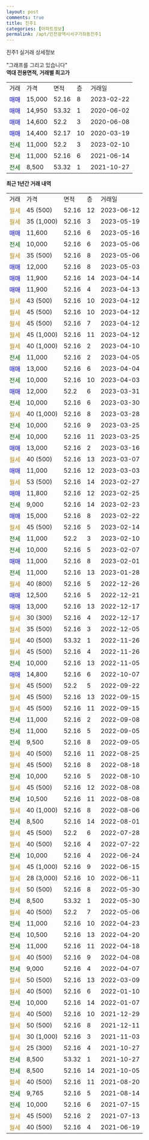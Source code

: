 ```yaml
---
layout: post
comments: true
title: 진주1
categories: [아파트정보]
permalink: /apt/인천광역시서구가좌동진주1
---
```


진주1 실거래 상세정보

<script type="text/javascript">
  google.charts.load('current', {'packages':['line', 'corechart']});
  google.charts.setOnLoadCallback(drawChart);

  function drawChart() {
    var data = new google.visualization.DataTable();
    data.addColumn('date', '거래일');
    data.addColumn('number', "매매");
    data.addColumn('number', "전세");
    data.addColumn('number', "전매");

    data.addRows([[new Date(Date.parse("2023-06-12")), null, null, null], [new Date(Date.parse("2023-05-19")), null, null, null], [new Date(Date.parse("2023-05-16")), 11600, null, null], [new Date(Date.parse("2023-05-06")), null, 10000, null], [new Date(Date.parse("2023-05-06")), null, null, null], [new Date(Date.parse("2023-05-03")), 12000, null, null], [new Date(Date.parse("2023-04-14")), 11900, null, null], [new Date(Date.parse("2023-04-13")), 11900, null, null], [new Date(Date.parse("2023-04-12")), null, null, null], [new Date(Date.parse("2023-04-12")), null, null, null], [new Date(Date.parse("2023-04-12")), null, null, null], [new Date(Date.parse("2023-04-12")), null, null, null], [new Date(Date.parse("2023-04-10")), null, null, null], [new Date(Date.parse("2023-04-05")), null, 11000, null], [new Date(Date.parse("2023-04-04")), 13000, null, null], [new Date(Date.parse("2023-04-03")), null, 10000, null], [new Date(Date.parse("2023-03-31")), 12000, null, null], [new Date(Date.parse("2023-03-30")), null, 10000, null], [new Date(Date.parse("2023-03-28")), null, null, null], [new Date(Date.parse("2023-03-25")), null, 10000, null], [new Date(Date.parse("2023-03-25")), null, 10000, null], [new Date(Date.parse("2023-03-16")), 13000, null, null], [new Date(Date.parse("2023-03-07")), null, null, null], [new Date(Date.parse("2023-03-03")), 11000, null, null], [new Date(Date.parse("2023-02-27")), null, null, null], [new Date(Date.parse("2023-02-25")), 11800, null, null], [new Date(Date.parse("2023-02-23")), null, 9000, null], [new Date(Date.parse("2023-02-22")), 15000, null, null], [new Date(Date.parse("2023-02-14")), null, null, null], [new Date(Date.parse("2023-02-10")), null, 11000, null], [new Date(Date.parse("2023-02-07")), null, 10000, null], [new Date(Date.parse("2023-02-01")), 11000, null, null], [new Date(Date.parse("2023-01-28")), null, 11000, null], [new Date(Date.parse("2022-12-26")), null, null, null], [new Date(Date.parse("2022-12-21")), 12500, null, null], [new Date(Date.parse("2022-12-17")), 13000, null, null], [new Date(Date.parse("2022-12-17")), null, null, null], [new Date(Date.parse("2022-12-05")), null, null, null], [new Date(Date.parse("2022-11-26")), null, null, null], [new Date(Date.parse("2022-11-26")), null, null, null], [new Date(Date.parse("2022-11-05")), null, 10000, null], [new Date(Date.parse("2022-10-07")), 14800, null, null], [new Date(Date.parse("2022-09-22")), null, null, null], [new Date(Date.parse("2022-09-15")), null, null, null], [new Date(Date.parse("2022-09-15")), null, null, null], [new Date(Date.parse("2022-09-08")), null, 11000, null], [new Date(Date.parse("2022-09-05")), null, 11000, null], [new Date(Date.parse("2022-09-05")), null, 9500, null], [new Date(Date.parse("2022-08-25")), null, null, null], [new Date(Date.parse("2022-08-18")), null, null, null], [new Date(Date.parse("2022-08-10")), null, 10000, null], [new Date(Date.parse("2022-08-08")), null, null, null], [new Date(Date.parse("2022-08-08")), null, 10500, null], [new Date(Date.parse("2022-08-06")), null, null, null], [new Date(Date.parse("2022-08-01")), null, 8500, null], [new Date(Date.parse("2022-07-28")), null, null, null], [new Date(Date.parse("2022-07-22")), null, null, null], [new Date(Date.parse("2022-06-24")), null, 10000, null], [new Date(Date.parse("2022-06-15")), null, null, null], [new Date(Date.parse("2022-06-11")), null, null, null], [new Date(Date.parse("2022-05-30")), null, null, null], [new Date(Date.parse("2022-05-30")), null, 8500, null], [new Date(Date.parse("2022-05-06")), null, null, null], [new Date(Date.parse("2022-04-23")), null, 11000, null], [new Date(Date.parse("2022-04-20")), null, 10500, null], [new Date(Date.parse("2022-04-18")), null, 11000, null], [new Date(Date.parse("2022-04-08")), null, null, null], [new Date(Date.parse("2022-04-07")), null, 9000, null], [new Date(Date.parse("2022-03-09")), null, null, null], [new Date(Date.parse("2022-01-10")), null, null, null], [new Date(Date.parse("2022-01-07")), null, 10000, null], [new Date(Date.parse("2021-12-29")), null, null, null], [new Date(Date.parse("2021-12-11")), null, null, null], [new Date(Date.parse("2021-11-03")), null, null, null], [new Date(Date.parse("2021-10-27")), null, null, null], [new Date(Date.parse("2021-10-27")), null, 8500, null], [new Date(Date.parse("2021-10-05")), null, 8500, null], [new Date(Date.parse("2021-08-20")), null, null, null], [new Date(Date.parse("2021-08-14")), null, 9765, null], [new Date(Date.parse("2021-07-15")), null, 10000, null], [new Date(Date.parse("2021-07-13")), null, null, null], [new Date(Date.parse("2021-06-19")), null, null, null]]);

    var options = {
      hAxis: {
        format: 'yyyy/MM/dd'
      },    
      lineWidth: 0,
      pointsVisible: true,    
      title: '최근 1년간 유형별 실거래가 분포',
      legend: { position: 'bottom' }
    };

    var formatter = new google.visualization.NumberFormat({pattern:'###,###'} );
    formatter.format(data, 1);
    formatter.format(data, 2);
    
    setTimeout(function() {
        var chart = new google.visualization.LineChart(document.getElementById('columnchart_material'));
        chart.draw(data, (options));
        document.getElementById('loading').style.display = 'none';
    }, 200);
  }
</script>


<div id="loading" style="z-index:20; display: block; margin-left: 0px">"그래프를 그리고 있습니다"</div>
<div id="columnchart_material" style="width: 95%; margin-left: 0px; display: block"></div>
<!-- contents start -->
<b>역대 전용면적, 거래별 최고가</b>
<table class="sortable">
    <tr>
      <td>거래</td>
      <td>가격</td>
      <td>면적</td>
      <td>층</td>
      <td>거래일</td>
    </tr>
        <tr>
          <td><a style="color: blue">매매</a></td>
          <td>15,000</td>
          <td>52.16</td>
          <td>8</td>
          <td>2023-02-22</td>
        </tr>            <tr>
          <td><a style="color: blue">매매</a></td>
          <td>14,950</td>
          <td>53.32</td>
          <td>1</td>
          <td>2020-06-02</td>
        </tr>            <tr>
          <td><a style="color: blue">매매</a></td>
          <td>14,600</td>
          <td>52.2</td>
          <td>3</td>
          <td>2020-06-08</td>
        </tr>            <tr>
          <td><a style="color: blue">매매</a></td>
          <td>14,400</td>
          <td>52.17</td>
          <td>10</td>
          <td>2020-03-19</td>
        </tr>        
        <tr>
              <td><a style="color: darkgreen">전세</a></td>
              <td>11,000</td>
              <td>52.2</td>
              <td>3</td>
              <td>2023-02-10</td>
            </tr>            <tr>
              <td><a style="color: darkgreen">전세</a></td>
              <td>11,000</td>
              <td>52.16</td>
              <td>6</td>
              <td>2021-06-14</td>
            </tr>            <tr>
              <td><a style="color: darkgreen">전세</a></td>
              <td>8,500</td>
              <td>53.32</td>
              <td>1</td>
              <td>2021-10-27</td>
            </tr>        
    
</table>

<b>최근 1년간 거래 내역</b>

<table class="sortable">
    <tr>
      <td>거래</td>
      <td>가격</td>
      <td>면적</td>
      <td>층</td>
      <td>거래일</td>
    </tr>
    <tr>
      <td><a style="color: darkgoldenrod">월세</a></td>
      <td>45 (500)</td>
      <td>52.16</td>
      <td>12</td>
      <td>2023-06-12</td>
    </tr>          <tr>
      <td><a style="color: darkgoldenrod">월세</a></td>
      <td>35 (1,000)</td>
      <td>52.16</td>
      <td>3</td>
      <td>2023-05-19</td>
    </tr>          <tr>
      <td><a style="color: blue">매매</a></td>
      <td>11,600</td>
      <td>52.16</td>
      <td>6</td>
      <td>2023-05-16</td>
    </tr>          <tr>
      <td><a style="color: darkgreen">전세</a></td>
      <td>10,000</td>
      <td>52.16</td>
      <td>6</td>
      <td>2023-05-06</td>
    </tr>          <tr>
      <td><a style="color: darkgoldenrod">월세</a></td>
      <td>35 (500)</td>
      <td>52.16</td>
      <td>8</td>
      <td>2023-05-06</td>
    </tr>          <tr>
      <td><a style="color: blue">매매</a></td>
      <td>12,000</td>
      <td>52.16</td>
      <td>8</td>
      <td>2023-05-03</td>
    </tr>          <tr>
      <td><a style="color: blue">매매</a></td>
      <td>11,900</td>
      <td>52.16</td>
      <td>14</td>
      <td>2023-04-14</td>
    </tr>          <tr>
      <td><a style="color: blue">매매</a></td>
      <td>11,900</td>
      <td>52.16</td>
      <td>4</td>
      <td>2023-04-13</td>
    </tr>          <tr>
      <td><a style="color: darkgoldenrod">월세</a></td>
      <td>43 (500)</td>
      <td>52.16</td>
      <td>10</td>
      <td>2023-04-12</td>
    </tr>          <tr>
      <td><a style="color: darkgoldenrod">월세</a></td>
      <td>45 (500)</td>
      <td>52.16</td>
      <td>10</td>
      <td>2023-04-12</td>
    </tr>          <tr>
      <td><a style="color: darkgoldenrod">월세</a></td>
      <td>45 (500)</td>
      <td>52.16</td>
      <td>7</td>
      <td>2023-04-12</td>
    </tr>          <tr>
      <td><a style="color: darkgoldenrod">월세</a></td>
      <td>45 (1,000)</td>
      <td>52.16</td>
      <td>11</td>
      <td>2023-04-12</td>
    </tr>          <tr>
      <td><a style="color: darkgoldenrod">월세</a></td>
      <td>40 (1,000)</td>
      <td>52.16</td>
      <td>2</td>
      <td>2023-04-10</td>
    </tr>          <tr>
      <td><a style="color: darkgreen">전세</a></td>
      <td>11,000</td>
      <td>52.16</td>
      <td>2</td>
      <td>2023-04-05</td>
    </tr>          <tr>
      <td><a style="color: blue">매매</a></td>
      <td>13,000</td>
      <td>52.16</td>
      <td>6</td>
      <td>2023-04-04</td>
    </tr>          <tr>
      <td><a style="color: darkgreen">전세</a></td>
      <td>10,000</td>
      <td>52.16</td>
      <td>10</td>
      <td>2023-04-03</td>
    </tr>          <tr>
      <td><a style="color: blue">매매</a></td>
      <td>12,000</td>
      <td>52.2</td>
      <td>6</td>
      <td>2023-03-31</td>
    </tr>          <tr>
      <td><a style="color: darkgreen">전세</a></td>
      <td>10,000</td>
      <td>52.16</td>
      <td>6</td>
      <td>2023-03-30</td>
    </tr>          <tr>
      <td><a style="color: darkgoldenrod">월세</a></td>
      <td>40 (1,000)</td>
      <td>52.16</td>
      <td>8</td>
      <td>2023-03-28</td>
    </tr>          <tr>
      <td><a style="color: darkgreen">전세</a></td>
      <td>10,000</td>
      <td>52.16</td>
      <td>9</td>
      <td>2023-03-25</td>
    </tr>          <tr>
      <td><a style="color: darkgreen">전세</a></td>
      <td>10,000</td>
      <td>52.16</td>
      <td>11</td>
      <td>2023-03-25</td>
    </tr>          <tr>
      <td><a style="color: blue">매매</a></td>
      <td>13,000</td>
      <td>52.16</td>
      <td>2</td>
      <td>2023-03-16</td>
    </tr>          <tr>
      <td><a style="color: darkgoldenrod">월세</a></td>
      <td>40 (500)</td>
      <td>52.16</td>
      <td>13</td>
      <td>2023-03-07</td>
    </tr>          <tr>
      <td><a style="color: blue">매매</a></td>
      <td>11,000</td>
      <td>52.16</td>
      <td>12</td>
      <td>2023-03-03</td>
    </tr>          <tr>
      <td><a style="color: darkgoldenrod">월세</a></td>
      <td>53 (500)</td>
      <td>52.16</td>
      <td>14</td>
      <td>2023-02-27</td>
    </tr>          <tr>
      <td><a style="color: blue">매매</a></td>
      <td>11,800</td>
      <td>52.16</td>
      <td>12</td>
      <td>2023-02-25</td>
    </tr>          <tr>
      <td><a style="color: darkgreen">전세</a></td>
      <td>9,000</td>
      <td>52.16</td>
      <td>14</td>
      <td>2023-02-23</td>
    </tr>          <tr>
      <td><a style="color: blue">매매</a></td>
      <td>15,000</td>
      <td>52.16</td>
      <td>8</td>
      <td>2023-02-22</td>
    </tr>          <tr>
      <td><a style="color: darkgoldenrod">월세</a></td>
      <td>45 (500)</td>
      <td>52.16</td>
      <td>5</td>
      <td>2023-02-14</td>
    </tr>          <tr>
      <td><a style="color: darkgreen">전세</a></td>
      <td>11,000</td>
      <td>52.2</td>
      <td>3</td>
      <td>2023-02-10</td>
    </tr>          <tr>
      <td><a style="color: darkgreen">전세</a></td>
      <td>10,000</td>
      <td>52.16</td>
      <td>5</td>
      <td>2023-02-07</td>
    </tr>          <tr>
      <td><a style="color: blue">매매</a></td>
      <td>11,000</td>
      <td>52.16</td>
      <td>8</td>
      <td>2023-02-01</td>
    </tr>          <tr>
      <td><a style="color: darkgreen">전세</a></td>
      <td>11,000</td>
      <td>52.16</td>
      <td>13</td>
      <td>2023-01-28</td>
    </tr>          <tr>
      <td><a style="color: darkgoldenrod">월세</a></td>
      <td>40 (800)</td>
      <td>52.16</td>
      <td>5</td>
      <td>2022-12-26</td>
    </tr>          <tr>
      <td><a style="color: blue">매매</a></td>
      <td>12,500</td>
      <td>52.16</td>
      <td>5</td>
      <td>2022-12-21</td>
    </tr>          <tr>
      <td><a style="color: blue">매매</a></td>
      <td>13,000</td>
      <td>52.16</td>
      <td>13</td>
      <td>2022-12-17</td>
    </tr>          <tr>
      <td><a style="color: darkgoldenrod">월세</a></td>
      <td>30 (300)</td>
      <td>52.16</td>
      <td>4</td>
      <td>2022-12-17</td>
    </tr>          <tr>
      <td><a style="color: darkgoldenrod">월세</a></td>
      <td>35 (500)</td>
      <td>52.16</td>
      <td>3</td>
      <td>2022-12-05</td>
    </tr>          <tr>
      <td><a style="color: darkgoldenrod">월세</a></td>
      <td>40 (500)</td>
      <td>53.32</td>
      <td>1</td>
      <td>2022-11-26</td>
    </tr>          <tr>
      <td><a style="color: darkgoldenrod">월세</a></td>
      <td>45 (500)</td>
      <td>52.16</td>
      <td>4</td>
      <td>2022-11-26</td>
    </tr>          <tr>
      <td><a style="color: darkgreen">전세</a></td>
      <td>10,000</td>
      <td>52.16</td>
      <td>13</td>
      <td>2022-11-05</td>
    </tr>          <tr>
      <td><a style="color: blue">매매</a></td>
      <td>14,800</td>
      <td>52.16</td>
      <td>6</td>
      <td>2022-10-07</td>
    </tr>          <tr>
      <td><a style="color: darkgoldenrod">월세</a></td>
      <td>45 (500)</td>
      <td>52.2</td>
      <td>5</td>
      <td>2022-09-22</td>
    </tr>          <tr>
      <td><a style="color: darkgoldenrod">월세</a></td>
      <td>45 (500)</td>
      <td>52.16</td>
      <td>13</td>
      <td>2022-09-15</td>
    </tr>          <tr>
      <td><a style="color: darkgoldenrod">월세</a></td>
      <td>45 (500)</td>
      <td>52.16</td>
      <td>11</td>
      <td>2022-09-15</td>
    </tr>          <tr>
      <td><a style="color: darkgreen">전세</a></td>
      <td>11,000</td>
      <td>52.16</td>
      <td>2</td>
      <td>2022-09-08</td>
    </tr>          <tr>
      <td><a style="color: darkgreen">전세</a></td>
      <td>11,000</td>
      <td>52.16</td>
      <td>5</td>
      <td>2022-09-05</td>
    </tr>          <tr>
      <td><a style="color: darkgreen">전세</a></td>
      <td>9,500</td>
      <td>52.16</td>
      <td>8</td>
      <td>2022-09-05</td>
    </tr>          <tr>
      <td><a style="color: darkgoldenrod">월세</a></td>
      <td>40 (500)</td>
      <td>52.16</td>
      <td>11</td>
      <td>2022-08-25</td>
    </tr>          <tr>
      <td><a style="color: darkgoldenrod">월세</a></td>
      <td>45 (500)</td>
      <td>52.16</td>
      <td>8</td>
      <td>2022-08-18</td>
    </tr>          <tr>
      <td><a style="color: darkgreen">전세</a></td>
      <td>10,000</td>
      <td>52.16</td>
      <td>5</td>
      <td>2022-08-10</td>
    </tr>          <tr>
      <td><a style="color: darkgoldenrod">월세</a></td>
      <td>45 (500)</td>
      <td>52.16</td>
      <td>12</td>
      <td>2022-08-08</td>
    </tr>          <tr>
      <td><a style="color: darkgreen">전세</a></td>
      <td>10,500</td>
      <td>52.16</td>
      <td>11</td>
      <td>2022-08-08</td>
    </tr>          <tr>
      <td><a style="color: darkgoldenrod">월세</a></td>
      <td>40 (1,000)</td>
      <td>52.16</td>
      <td>8</td>
      <td>2022-08-06</td>
    </tr>          <tr>
      <td><a style="color: darkgreen">전세</a></td>
      <td>8,500</td>
      <td>52.16</td>
      <td>14</td>
      <td>2022-08-01</td>
    </tr>          <tr>
      <td><a style="color: darkgoldenrod">월세</a></td>
      <td>45 (500)</td>
      <td>52.2</td>
      <td>6</td>
      <td>2022-07-28</td>
    </tr>          <tr>
      <td><a style="color: darkgoldenrod">월세</a></td>
      <td>40 (500)</td>
      <td>52.16</td>
      <td>4</td>
      <td>2022-07-22</td>
    </tr>          <tr>
      <td><a style="color: darkgreen">전세</a></td>
      <td>10,000</td>
      <td>52.16</td>
      <td>4</td>
      <td>2022-06-24</td>
    </tr>          <tr>
      <td><a style="color: darkgoldenrod">월세</a></td>
      <td>45 (1,000)</td>
      <td>52.16</td>
      <td>9</td>
      <td>2022-06-15</td>
    </tr>          <tr>
      <td><a style="color: darkgoldenrod">월세</a></td>
      <td>28 (3,000)</td>
      <td>52.16</td>
      <td>10</td>
      <td>2022-06-11</td>
    </tr>          <tr>
      <td><a style="color: darkgoldenrod">월세</a></td>
      <td>50 (500)</td>
      <td>52.16</td>
      <td>8</td>
      <td>2022-05-30</td>
    </tr>          <tr>
      <td><a style="color: darkgreen">전세</a></td>
      <td>8,500</td>
      <td>53.32</td>
      <td>1</td>
      <td>2022-05-30</td>
    </tr>          <tr>
      <td><a style="color: darkgoldenrod">월세</a></td>
      <td>40 (500)</td>
      <td>52.2</td>
      <td>7</td>
      <td>2022-05-06</td>
    </tr>          <tr>
      <td><a style="color: darkgreen">전세</a></td>
      <td>11,000</td>
      <td>52.16</td>
      <td>10</td>
      <td>2022-04-23</td>
    </tr>          <tr>
      <td><a style="color: darkgreen">전세</a></td>
      <td>10,500</td>
      <td>52.16</td>
      <td>13</td>
      <td>2022-04-20</td>
    </tr>          <tr>
      <td><a style="color: darkgreen">전세</a></td>
      <td>11,000</td>
      <td>52.16</td>
      <td>11</td>
      <td>2022-04-18</td>
    </tr>          <tr>
      <td><a style="color: darkgoldenrod">월세</a></td>
      <td>40 (500)</td>
      <td>52.16</td>
      <td>9</td>
      <td>2022-04-08</td>
    </tr>          <tr>
      <td><a style="color: darkgreen">전세</a></td>
      <td>9,000</td>
      <td>52.16</td>
      <td>4</td>
      <td>2022-04-07</td>
    </tr>          <tr>
      <td><a style="color: darkgoldenrod">월세</a></td>
      <td>50 (500)</td>
      <td>52.16</td>
      <td>13</td>
      <td>2022-03-09</td>
    </tr>          <tr>
      <td><a style="color: darkgoldenrod">월세</a></td>
      <td>40 (500)</td>
      <td>52.16</td>
      <td>6</td>
      <td>2022-01-10</td>
    </tr>          <tr>
      <td><a style="color: darkgreen">전세</a></td>
      <td>10,000</td>
      <td>52.16</td>
      <td>14</td>
      <td>2022-01-07</td>
    </tr>          <tr>
      <td><a style="color: darkgoldenrod">월세</a></td>
      <td>40 (500)</td>
      <td>52.16</td>
      <td>10</td>
      <td>2021-12-29</td>
    </tr>          <tr>
      <td><a style="color: darkgoldenrod">월세</a></td>
      <td>50 (500)</td>
      <td>52.16</td>
      <td>8</td>
      <td>2021-12-11</td>
    </tr>          <tr>
      <td><a style="color: darkgoldenrod">월세</a></td>
      <td>30 (1,000)</td>
      <td>52.16</td>
      <td>3</td>
      <td>2021-11-03</td>
    </tr>          <tr>
      <td><a style="color: darkgoldenrod">월세</a></td>
      <td>25 (300)</td>
      <td>52.16</td>
      <td>4</td>
      <td>2021-10-27</td>
    </tr>          <tr>
      <td><a style="color: darkgreen">전세</a></td>
      <td>8,500</td>
      <td>53.32</td>
      <td>1</td>
      <td>2021-10-27</td>
    </tr>          <tr>
      <td><a style="color: darkgreen">전세</a></td>
      <td>8,500</td>
      <td>52.16</td>
      <td>14</td>
      <td>2021-10-05</td>
    </tr>          <tr>
      <td><a style="color: darkgoldenrod">월세</a></td>
      <td>40 (500)</td>
      <td>52.16</td>
      <td>11</td>
      <td>2021-08-20</td>
    </tr>          <tr>
      <td><a style="color: darkgreen">전세</a></td>
      <td>9,765</td>
      <td>52.16</td>
      <td>5</td>
      <td>2021-08-14</td>
    </tr>          <tr>
      <td><a style="color: darkgreen">전세</a></td>
      <td>10,000</td>
      <td>52.16</td>
      <td>6</td>
      <td>2021-07-15</td>
    </tr>          <tr>
      <td><a style="color: darkgoldenrod">월세</a></td>
      <td>45 (500)</td>
      <td>52.16</td>
      <td>2</td>
      <td>2021-07-13</td>
    </tr>          <tr>
      <td><a style="color: darkgoldenrod">월세</a></td>
      <td>40 (500)</td>
      <td>52.16</td>
      <td>4</td>
      <td>2021-06-19</td>
    </tr>      </table>
<!-- contents end -->    


